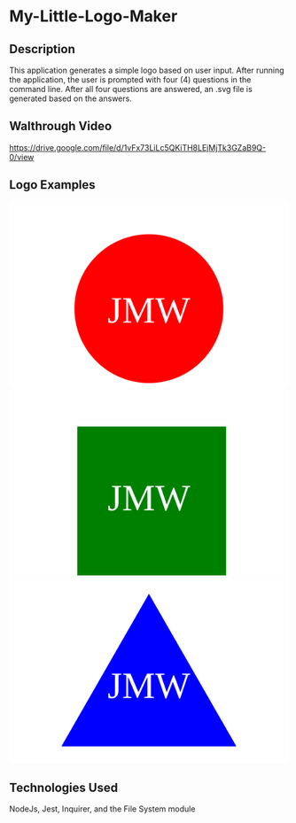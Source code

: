 # My-Little-Logo-Maker

## Description
This application generates a simple logo based on user input. After running the application, the user is prompted with four (4) questions in the command line. After all four questions are answered, an .svg file is generated based on the answers.

## Walthrough Video
https://drive.google.com/file/d/1vFx73LiLc5QKiTH8LEjMjTk3GZaB9Q-0/view


## Logo Examples
<img src="./logos/circle.svg"> <img src="./logos/square.svg"> <img src="./logos/triangle.svg">

## Technologies Used
NodeJs, Jest, Inquirer, and the File System module
